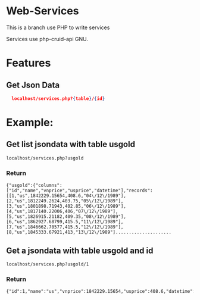 # Web-Services

This is a branch use PHP to write services

Services use php-cruid-api GNU.

# Features
## Get Json Data
```json
  localhost/services.php?{table}/{id}
```
# Example:

## Get list jsondata with table usgold

```
localhost/services.php?usgold
```
### Return
```
{"usgold":{"columns":["id","name","vnprice","usprice","datetime"],"records":[[1,"us",1842229.15654,408.6,"04\/12\/1989"],[2,"us",1812249.2624,403.75,"05\/12\/1989"],[3,"us",1801898.71943,402.85,"06\/12\/1989"],[4,"us",1817140.22006,406,"07\/12\/1989"],[5,"us",1826915.21182,409.35,"08\/12\/1989"],[6,"us",1862927.68799,415.5,"11\/12\/1989"],[7,"us",1846662.70577,415.5,"12\/12\/1989"],[8,"us",1845333.67921,413,"13\/12\/1989"].....................
```

## Get a jsondata with table usgold and id

```
localhost/services.php?usgold/1
```
### Return

```
{"id":1,"name":"us","vnprice":1842229.15654,"usprice":408.6,"datetime":"04\/12\/1989"}
```
